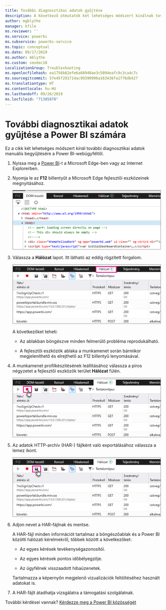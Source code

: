 ```yaml
---
title: További diagnosztikai adatok gyűjtése
description: A következő útmutatók két lehetséges módszert kínálnak további diagnosztikai adatok manuális begyűjtésére a Power BI-webügyféltől.
author: mgblythe
manager: kfile
ms.reviewer: ''
ms.service: powerbi
ms.subservice: powerbi-service
ms.topic: conceptual
ms.date: 09/17/2019
ms.author: mblythe
ms.custom: seodec18
LocalizationGroup: Troubleshooting
ms.openlocfilehash: ea1756b82efe6a68940ae3c5094eafc9c3ca4c7c
ms.sourcegitcommit: 57e45f291714ac99390996a163436fa1f76db427
ms.translationtype: HT
ms.contentlocale: hu-HU
ms.lasthandoff: 09/26/2019
ms.locfileid: "71305870"
---
```

# <a name="capture-additional-diagnostic-information-for-power-bi"></a>További diagnosztikai adatok gyűjtése a Power BI számára

Ez a cikk két lehetséges módszert kínál további diagnosztikai adatok manuális begyűjtésére a Power BI-webügyféltől.

1. Nyissa meg a [Power BI](https://app.powerbi.com)-t a Microsoft Edge-ben vagy az Internet Explorerben.

1. Nyomja le az **F12** billentyűt a Microsoft Edge fejlesztői eszközeinek megnyitásához.

   ![Képernyőkép a Microsoft Edge fejlesztői eszközeinek Elemek lapjáról.](media/service-admin-capturing-additional-diagnostic-information-for-power-bi/edge-developer-tools.png)

1. Válassza a **Hálózat** lapot. Itt látható az eddig rögzített forgalom.

   ![Képernyőkép a Microsoft Edge fejlesztői eszközeinek Hálózat lapjáról.](media/service-admin-capturing-additional-diagnostic-information-for-power-bi/edge-network-tab.png)

    A következőket teheti:

    * Az ablakban böngészve minden felmerülő probléma reprodukálható.

    * A fejlesztői eszközök ablaka a munkamenet során bármikor megjeleníthető és elrejthető az F12 billentyű lenyomásával.

1. A munkamenet profilkészítésének leállításához válassza a piros négyzetet a fejlesztői eszközök terület **Hálózat** fülén.

   ![Képernyőkép a Microsoft Edge fejlesztői eszközeinek Hálózat lapjáról kiemelt Leállítás gombbal.](media/service-admin-capturing-additional-diagnostic-information-for-power-bi/edge-network-tab-stop.png)

1. Az adatok HTTP-archív (HAR-) fájlként való exportálásához válassza a lemez ikont.

   ![Képernyőkép a Microsoft Edge fejlesztői eszközeinek Hálózat lapjáról kiemelt lemez ikonnal.](media/service-admin-capturing-additional-diagnostic-information-for-power-bi/edge-network-tab-save.png)

1. Adjon nevet a HAR-fájlnak és mentse.

    A HAR-fájl minden információt tartalmaz a böngészőablak és a Power BI közötti hálózati kérelmekről, többek között a következőket:

    * Az egyes kérések tevékenységazonosítói.

    * Az egyes kérések pontos időbélyegzője.

    * Az ügyfélnek visszaadott hibaüzenetek.

    Tartalmazza a képernyőn megjelenő vizualizációk feltöltéséhez használt adatokat is.

1. A HAR-fájlt átadhatja vizsgálatra a támogatási szolgálatnak.

További kérdései vannak? [Kérdezze meg a Power BI közösségét](http://community.powerbi.com/)
